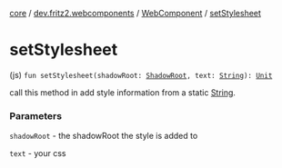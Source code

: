 [core](../../index.md) / [dev.fritz2.webcomponents](../index.md) / [WebComponent](index.md) / [setStylesheet](./set-stylesheet.md)

# setStylesheet

(js) `fun setStylesheet(shadowRoot: `[`ShadowRoot`](https://kotlinlang.org/api/latest/jvm/stdlib/org.w3c.dom/-shadow-root/index.html)`, text: `[`String`](https://kotlinlang.org/api/latest/jvm/stdlib/kotlin/-string/index.html)`): `[`Unit`](https://kotlinlang.org/api/latest/jvm/stdlib/kotlin/-unit/index.html)

call this method in add style information from a static [String](https://kotlinlang.org/api/latest/jvm/stdlib/kotlin/-string/index.html).

### Parameters

`shadowRoot` - the shadowRoot the style is added to

`text` - your css